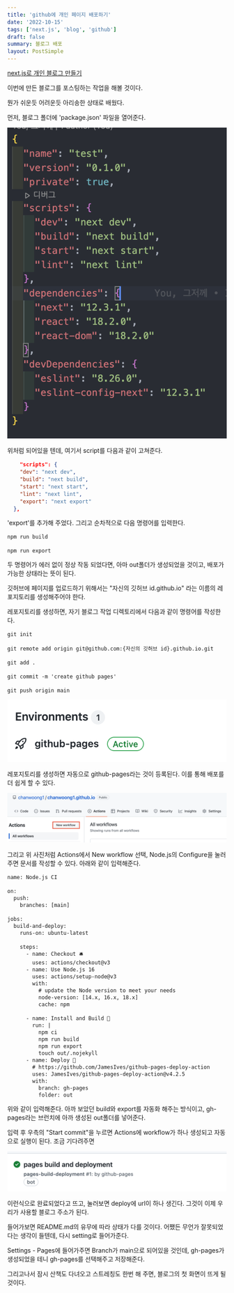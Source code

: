 ```yaml
---
title: 'github에 개인 페이지 배포하기'
date: '2022-10-15'
tags: ['next.js', 'blog', 'github']
draft: false
summary: 블로그 배포
layout: PostSimple
---
```


[next.js로 개인 블로그 만들기](https://chanwoong1.github.io/blog/blog_project/blog_project)

이번에 만든 블로그를 포스팅하는 작업을 해볼 것이다.

뭔가 쉬운듯 어려운듯 아리송한 상태로 배웠다.

먼저, 블로그 폴더에 'package.json' 파일을 열어준다.

![Alt text](https://github.com/chanwoong1/chanwoong1.github.io/blob/main/public/static/images/blog_posts/blog_project/github_pages01.png?raw=true)

위처럼 되어있을 텐데, 여기서 script를 다음과 같이 고쳐준다.

```json
	"scripts": {
    "dev": "next dev",
    "build": "next build",
    "start": "next start",
    "lint": "next lint",
	"export": "next export"
  },
```

'export'를 추가해 주었다. 그리고 순차적으로 다음 명령어를 입력한다.

```
npm run build

npm run export
```

두 명령어가 에러 없이 정상 작동 되었다면, 아마 out폴더가 생성되었을 것이고, 배포가 가능한 상태라는 뜻이 된다.

깃허브에 페이지를 업로드하기 위해서는 "자신의 깃허브 id.github.io" 라는 이름의 레포지토리를 생성해주어야 한다.

레포지토리를 생성하면, 자기 블로그 작업 디렉토리에서 다음과 같이 명령어를 작성한다.

```git
git init

git remote add origin git@github.com:{자신의 깃허브 id}.github.io.git

git add .

git commit -m 'create github pages'

git push origin main
```

![Alt text](https://github.com/chanwoong1/chanwoong1.github.io/blob/main/public/static/images/blog_posts/blog_project/github_pages02.png?raw=true)

레포지토리를 생성하면 자동으로 github-pages라는 것이 등록된다. 이를 통해 배포를 더 쉽게 할 수 있다.

![Alt text](https://github.com/chanwoong1/chanwoong1.github.io/blob/main/public/static/images/blog_posts/blog_project/github_pages03.png?raw=true)

그리고 위 사진처럼 Actions에서 New workflow 선택, Node.js의 Configure을 눌러주면 문서를 작성할 수 있다. 아래와 같이 입력해준다.

```
name: Node.js CI

on:
  push:
    branches: [main]

jobs:
  build-and-deploy:
    runs-on: ubuntu-latest

    steps:
      - name: Checkout 🛎️
        uses: actions/checkout@v3
      - name: Use Node.js 16
        uses: actions/setup-node@v3
        with:
          # update the Node version to meet your needs
          node-version: [14.x, 16.x, 18.x]
          cache: npm

      - name: Install and Build 🔧
        run: |
          npm ci
          npm run build
          npm run export
          touch out/.nojekyll
      - name: Deploy 🚀
        # https://github.com/JamesIves/github-pages-deploy-action
        uses: JamesIves/github-pages-deploy-action@v4.2.5
        with:
          branch: gh-pages
          folder: out
```

위와 같이 입력해준다. 아까 보았던 build와 export를 자동화 해주는 방식이고, gh-pages라는 브런치에 아까 생성된 out폴더를 넣어준다.

입력 후 우측의 "Start commit"을 누르면 Actions에 workflow가 하나 생성되고 자동으로 실행이 된다. 조금 기다려주면

![Alt text](https://github.com/chanwoong1/chanwoong1.github.io/blob/main/public/static/images/blog_posts/blog_project/github_pages04.png?raw=true)

이런식으로 완료되었다고 뜨고, 눌러보면 deploy에 url이 하나 생긴다. 그것이 이제 우리가 사용할 블로그 주소가 된다.

들어가보면 README.md의 유무에 따라 상태가 다를 것이다. 어쨌든 무언가 잘못되었다는 생각이 들텐데, 다시 setting로 들어가준다.

Settings - Pages에 들어가주면 Branch가 main으로 되어있을 것인데, gh-pages가 생성되었을 테니 gh-pages를 선택해주고 저장해준다.

그리고나서 잠시 산책도 다녀오고 스트레칭도 한번 해 주면, 블로그의 첫 화면이 뜨게 될 것이다.
